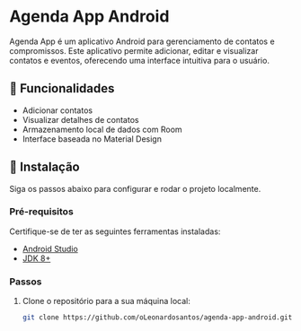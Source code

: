 # Agenda App Android

Agenda App é um aplicativo Android para gerenciamento de contatos e compromissos. Este aplicativo permite adicionar, editar e visualizar contatos e eventos, oferecendo uma interface intuitiva para o usuário.

## 📱 Funcionalidades

- Adicionar contatos
- Visualizar detalhes de contatos
- Armazenamento local de dados com Room
- Interface baseada no Material Design

## 🚀 Instalação

Siga os passos abaixo para configurar e rodar o projeto localmente.

### Pré-requisitos

Certifique-se de ter as seguintes ferramentas instaladas:

- [Android Studio](https://developer.android.com/studio)
- [JDK 8+](https://www.oracle.com/java/technologies/javase-jdk11-downloads.html)

### Passos

1. Clone o repositório para a sua máquina local:

   ```bash
   git clone https://github.com/oLeonardosantos/agenda-app-android.git
